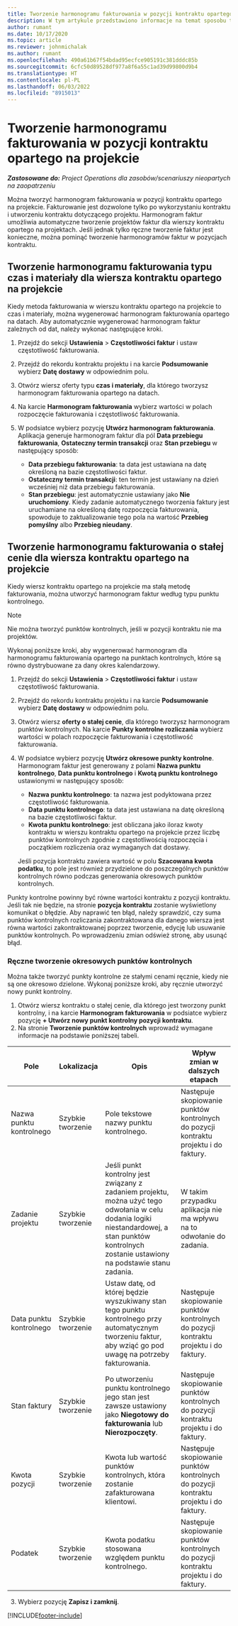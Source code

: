 ```yaml
---
title: Tworzenie harmonogramu fakturowania w pozycji kontraktu opartego na projekcie
description: W tym artykule przedstawiono informacje na temat sposobu tworzenia harmonogramów i punktów kontrolnych faktur w pozycjach kontraktu.
author: rumant
ms.date: 10/17/2020
ms.topic: article
ms.reviewer: johnmichalak
ms.author: rumant
ms.openlocfilehash: 490a61b67f54bdad95ecfce905191c381dddc85b
ms.sourcegitcommit: 6cfc50d89528df977a8f6a55c1ad39d99800d9b4
ms.translationtype: HT
ms.contentlocale: pl-PL
ms.lasthandoff: 06/03/2022
ms.locfileid: "8915013"
---
```

# <a name="create-an-invoice-schedule-on-a-project-based-contract-line"></a>Tworzenie harmonogramu fakturowania w pozycji kontraktu opartego na projekcie 

_**Zastosowane do:** Project Operations dla zasobów/scenariuszy nieopartych na zaopatrzeniu_

Można tworzyć harmonogram fakturowania w pozycji kontraktu opartego na projekcie. Fakturowanie jest dozwolone tylko po wykorzystaniu kontraktu i utworzeniu kontraktu dotyczącego projektu. Harmonogram faktur umożliwia automatyczne tworzenie projektów faktur dla wierszy kontraktu opartego na projektach. Jeśli jednak tylko ręczne tworzenie faktur jest konieczne, można pominąć tworzenie harmonogramów faktur w pozycjach kontraktu.

## <a name="create-a-time-and-material-invoice-schedule-for-a-contract-line"></a>Tworzenie harmonogramu fakturowania typu czas i materiały dla wiersza kontraktu opartego na projekcie

Kiedy metoda fakturowania w wierszu kontraktu opartego na projekcie to czas i materiały, można wygenerować harmonogram fakturowania opartego na datach. Aby automatycznie wygenerować harmonogram faktur zależnych od dat, należy wykonać następujące kroki.

1. Przejdź do sekcji **Ustawienia** > **Częstotliwości faktur** i ustaw częstotliwość fakturowania.
2. Przejdź do rekordu kontraktu projektu i na karcie **Podsumowanie** wybierz **Datę dostawy** w odpowiednim polu.
3. Otwórz wiersz oferty typu **czas i materiały**, dla którego tworzysz harmonogram fakturowania opartego na datach. 
4. Na karcie **Harmonogram fakturowania** wybierz wartości w polach rozpoczęcie fakturowania i częstotliwość fakturowania.
5. W podsiatce wybierz pozycję **Utwórz harmonogram fakturowania**. Aplikacja generuje harmonogram faktur dla pól **Data przebiegu fakturowania**, **Ostateczny termin transakcji** oraz **Stan przebiegu** w następujący sposób:

    - **Data przebiegu fakturowania**: ta data jest ustawiana na datę określoną na bazie częstotliwości faktur.
    - **Ostateczny termin transakcji**: ten termin jest ustawiany na dzień wcześniej niż data przebiegu fakturowania.
    - **Stan przebiegu**: jest automatycznie ustawiany jako **Nie uruchomiony**. Kiedy zadanie automatycznego tworzenia faktury jest uruchamiane na określoną datę rozpoczęcia fakturowania, spowoduje to zaktualizowanie tego pola na wartość **Przebieg pomyślny** albo **Przebieg nieudany**.

## <a name="create-a-fixed-price-invoice-schedule-for-a-contract-line"></a>Tworzenie harmonogramu fakturowania o stałej cenie dla wiersza kontraktu opartego na projekcie

Kiedy wiersz kontraktu opartego na projekcie ma stałą metodę fakturowania, można utworzyć harmonogram faktur według typu punktu kontrolnego. 

> [!NOTE]
> Nie można tworzyć punktów kontrolnych, jeśli w pozycji kontraktu nie ma projektów.

Wykonaj poniższe kroki, aby wygenerować harmonogram dla harmonogramu fakturowania opartego na punktach kontrolnych, które są równo dystrybuowane za dany okres kalendarzowy.

1. Przejdź do sekcji **Ustawienia** > **Częstotliwości faktur** i ustaw częstotliwość fakturowania.
2. Przejdź do rekordu kontraktu projektu i na karcie **Podsumowanie** wybierz **Datę dostawy** w odpowiednim polu.
3. Otwórz wiersz **oferty o stałej cenie**, dla którego tworzysz harmonogram punktów kontrolnych. Na karcie **Punkty kontrolne rozliczania** wybierz wartości w polach rozpoczęcie fakturowania i częstotliwość fakturowania. 
4. W podsiatce wybierz pozycję **Utwórz okresowe punkty kontrolne**. Harmonogram faktur jest generowany z polami **Nazwa punktu kontrolnego**, **Data punktu kontrolnego** i **Kwotą punktu kontrolnego** ustawionymi w następujący sposób:

    - **Nazwa punktu kontrolnego**: ta nazwa jest podyktowana przez częstotliwość fakturowania.
    - **Data punktu kontrolnego**: ta data jest ustawiana na datę określoną na bazie częstotliwości faktur.
    - **Kwota punktu kontrolnego**: jest obliczana jako iloraz kwoty kontraktu w wierszu kontraktu opartego na projekcie przez liczbę punktów kontrolnych zgodnie z częstotliwością rozpoczęcia i początkiem rozliczenia oraz wymaganych dat dostawy.

    Jeśli pozycja kontraktu zawiera wartość w polu **Szacowana kwota podatku**, to pole jest również przydzielone do poszczególnych punktów kontrolnych równo podczas generowania okresowych punktów kontrolnych.

Punkty kontrolne powinny być równe wartości kontraktu z pozycji kontraktu. Jeśli tak nie będzie, na stronie **pozycja kontraktu** zostanie wyświetlony komunikat o błędzie. Aby naprawić ten błąd, należy sprawdzić, czy suma punktów kontrolnych rozliczania zakontraktowana dla danego wiersza jest równa wartości zakontraktowanej poprzez tworzenie, edycję lub usuwanie punktów kontrolnych. Po wprowadzeniu zmian odśwież stronę, aby usunąć błąd.

### <a name="manually-create-milestones"></a>Ręczne tworzenie okresowych punktów kontrolnych

Można także tworzyć punkty kontrolne ze stałymi cenami ręcznie, kiedy nie są one okresowo dzielone. Wykonaj poniższe kroki, aby ręcznie utworzyć nowy punkt kontrolny.

1. Otwórz wiersz kontraktu o stałej cenie, dla którego jest tworzony punkt kontrolny, i na karcie **Harmonogram fakturowania** w podsiatce wybierz pozycję **+ Utwórz nowy punkt kontrolny pozycji kontraktu**. 
2. Na stronie **Tworzenie punktów kontrolnych** wprowadź wymagane informacje na podstawie poniższej tabeli.

| Pole | Lokalizacja | Opis | Wpływ zmian w dalszych etapach |
| --- | --- | --- | --- |
| Nazwa punktu kontrolnego | Szybkie tworzenie | Pole tekstowe nazwy punktu kontrolnego. | Następuje skopiowanie punktów kontrolnych do pozycji kontraktu projektu i do faktury. |
| Zadanie projektu | Szybkie tworzenie | Jeśli punkt kontrolny jest związany z zadaniem projektu, można użyć tego odwołania w celu dodania logiki niestandardowej, a stan punktów kontrolnych zostanie ustawiony na podstawie stanu zadania. | W takim przypadku aplikacja nie ma wpływu na to odwołanie do zadania. |
| Data punktu kontrolnego | Szybkie tworzenie | Ustaw datę, od której będzie wyszukiwany stan tego punktu kontrolnego przy automatycznym tworzeniu faktur, aby wziąć go pod uwagę na potrzeby fakturowania. | Następuje skopiowanie punktów kontrolnych do pozycji kontraktu projektu i do faktury. |
| Stan faktury | Szybkie tworzenie | Po utworzeniu punktu kontrolnego jego stan jest zawsze ustawiony jako **Niegotowy do fakturowania** lub **Nierozpoczęty**. | Następuje skopiowanie punktów kontrolnych do pozycji kontraktu projektu i do faktury. |
| Kwota pozycji | Szybkie tworzenie | Kwota lub wartość punktów kontrolnych, która zostanie zafakturowana klientowi. | Następuje skopiowanie punktów kontrolnych do pozycji kontraktu projektu i do faktury. |
| Podatek | Szybkie tworzenie | Kwota podatku stosowana względem punktu kontrolnego. | Następuje skopiowanie punktów kontrolnych do pozycji kontraktu projektu i do faktury. |

3. Wybierz pozycję **Zapisz i zamknij**.


[!INCLUDE[footer-include](../includes/footer-banner.md)]